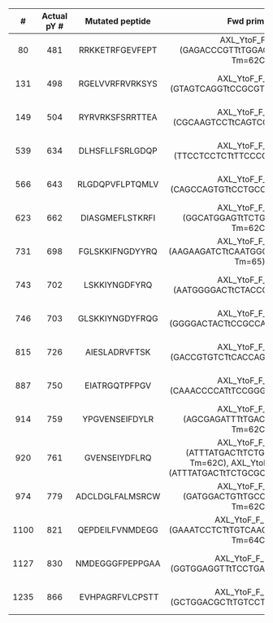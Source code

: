 **#**|**Actual pY #**|**Mutated peptide**|**Fwd primer**|**Rev primer**|**Ta ()**|**Mini**|**Midi**|**Done**|**Scansite Comments**
:-----:|:-----:|:-----:|:-----:|:-----:|:-----:|:-----:|:-----:|:-----:|:-----:
80|481|RRKKETRFGEVFEPT|AXL\_YtoF\_F\_80 (GAGACCCGTTtTGGAGAAGTGTTTG, Tm=62C)|AXL\_YtoF\_R\_80 (CTTCTTTCGCCGGTGGAC, Tm=64)|65|Yes|Yes|Yes|Src kinases
131|498|RGELVVRFRVRKSYS|AXL\_YtoF\_F\_131 (GTAGTCAGGTtCCGCGTGCGC, Tm=68C)|AXL\_YtoF\_R\_131 (CAGTTCACCTCTTTCCACTGTTG, Tm=63)|66|Yes|Yes|Yes|PKC?
149|504|RYRVRKSFSRRTTEA|AXL\_YtoF\_F\_149 (CGCAAGTCCTtCAGTCGTCGG, Tm=64)|AXL\_YtoF\_R\_149 (CACGCGGTACCTGACTAC, Tm=64)|67|Yes|Yes|Yes|PKC kinases
539|634|DLHSFLLFSRLGDQP|AXL\_YtoF\_F\_539 (TTCCTCCTCTtTTCCCGGCTC, Tm=62)|AXL\_YtoF\_R\_539 (GCTGTGTAGGTCTCCATG, Tm=60)|63|Yes|Yes|Yes|ITIM, CrkL
566|643|RLGDQPVFLPTQMLV|AXL\_YtoF\_F\_566 (CAGCCAGTGTtCCTGCCCACTC, Tm=67)|AXL\_YtoF\_R\_566 (GTCCCCGAGCCGGGAATA, Tm=68)|70|Yes|Yes|Yes| 
623|662|DIASGMEFLSTKRFI|AXL\_YtoF\_F\_623 (GGCATGGAGTtTCTGAGTACCAAG, Tm=62C)|AXL\_YtoF\_R\_623 (ACTGGCGATGTCTGCCAT, Tm=64)|65|Yes|Yes|Yes| 
731|698|FGLSKKIFNGDYYRQ|AXL\_YtoF\_F\_731 (AAGAAGATCTtCAATGGGGACTACTACCG, Tm=65)|AXL\_YtoF\_R\_731 (GGAGAGCCCGAAGTCCGC, Tm=69)|68|Yes|Yes|Yes| 
743|702|LSKKIYNGDFYRQ|AXL\_YtoF\_F\_743 (AATGGGGACTtCTACCGCCAG, Tm=63)|AXL\_YtoF\_R\_743 (GTAGATCTTCTTGGAGAGCC, Tm=60)|63|Yes|Yes|Yes| 
746|703|GLSKKIYNGDYFRQG|AXL\_YtoF\_F\_746 (GGGGACTACTtCCGCCAGGGA, Tm=68C)|AXL\_YtoF\_R\_746 (ATTGTAGATCTTCTTGGAGAGCCC, Tm=64)|67|Yes|Yes|Yes| 
815|726|AIESLADRVFTSK|AXL\_YtoF\_F\_815 (GACCGTGTCTtCACCAGCAAG, Tm=61C)|AXL\_YtoF\_R\_815 (AGCTAGACTCTCAATGGC, Tm=59C)|62|Yes|Yes|Yes| 
887|750|EIATRGQTPFPGV|AXL\_YtoF\_F\_887 (CAAACCCCATtTCCGGGCGTG, Tm=65C)|AXL\_YtoF\_R\_887 (GCCTCTTGTGGCAATCTC, Tm=61C)|64|Yes|Yes|Yes| 
914|759|YPGVENSEIFDYLR|AXL\_YtoF\_F\_914 (AGCGAGATTTtTGACTATCTGCGC, Tm=62C)|AXL\_YtoF\_R\_914 (GTTCTCCACGCCCGGATA, Tm=65C)|65|Yes|Yes|Yes|ITIM-like
920|761|GVENSEIYDFLRQ|AXL\_YtoF\_F\_920 (ATTTATGACTtTCTGCGCCAGGG, Tm=62C), AXL\_YtoF\_F\_920\_V2 (ATTTATGACTtTCTGCGCCGGG, Tm=62C)|AXL\_YtoF\_R\_920 (CTCGCTGTTCTCCACGCC, Tm=66C)|65|Yes|Yes|Yes|ITIM-like
974|779|ADCLDGLFALMSRCW|AXL\_YtoF\_F\_974 (GATGGACTGTtTGCCTTGATGTCG, Tm=62C)|AXL\_YtoF\_R\_974 (CAGACAGTCCGCAGGCTG, Tm=66C)|65|Yes|Yes|Yes| 
1100|821|QEPDEILFVNMDEGG|AXL\_YtoF\_F\_1100 (GAAATCCTCTtTGTCAACATGGATGAGGG, Tm=64C)|AXL\_YtoF\_R\_1100 (GTCAGGCTCCTGGGCAGG, Tm=69C)|67|Yes|Yes|Yes| 
1127|830|NMDEGGGFPEPPGAA|AXL\_YtoF\_F\_1127 (GGTGGAGGTTtTCCTGAACCC, Tm=61C)|AXL\_YtoF\_R\_1127 (CTCATCCATGTTGACATAGAG, Tm=58C)|61|Yes|Yes|Yes| 
1235|866| EVHPAGRFVLCPSTT|AXL\_YtoF\_F\_1235 (GCTGGACGCTtTGTCCTCTGC, Tm=65C)|AXL\_YtoF\_R\_1235 (AGGATGGACCTCAGCCGC, Tm=68C)|68|Yes|Yes|Yes| 
